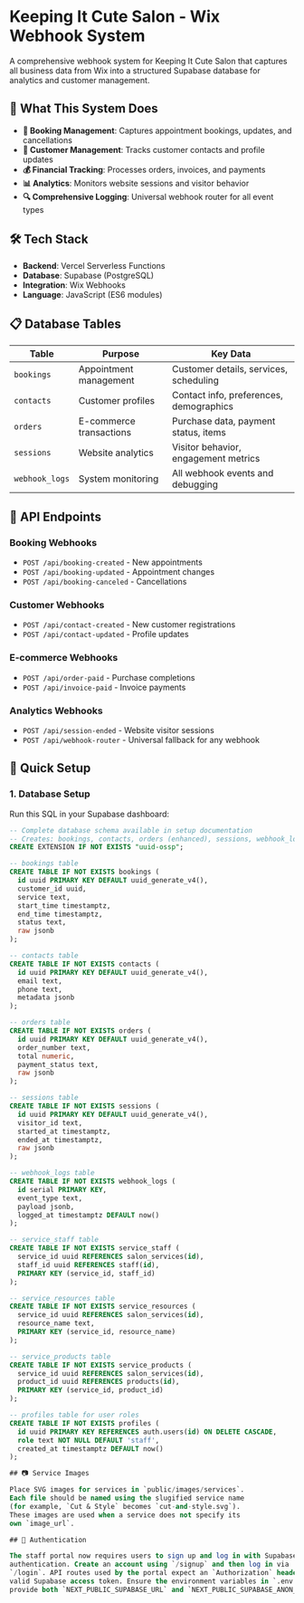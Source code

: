 # Keeping It Cute Salon - Wix Webhook System

A comprehensive webhook system for Keeping It Cute Salon that captures all business data from Wix into a structured Supabase database for analytics and customer management.

## 🎯 What This System Does

- **📅 Booking Management**: Captures appointment bookings, updates, and cancellations
- **👥 Customer Management**: Tracks customer contacts and profile updates
- **💰 Financial Tracking**: Processes orders, invoices, and payments
- **📊 Analytics**: Monitors website sessions and visitor behavior
- **🔍 Comprehensive Logging**: Universal webhook router for all event types

## 🛠️ Tech Stack

- **Backend**: Vercel Serverless Functions
- **Database**: Supabase (PostgreSQL)
- **Integration**: Wix Webhooks
- **Language**: JavaScript (ES6 modules)

## 📋 Database Tables

| Table | Purpose | Key Data |
|-------|---------|----------|
| `bookings` | Appointment management | Customer details, services, scheduling |
| `contacts` | Customer profiles | Contact info, preferences, demographics |
| `orders` | E-commerce transactions | Purchase data, payment status, items |
| `sessions` | Website analytics | Visitor behavior, engagement metrics |
| `webhook_logs` | System monitoring | All webhook events and debugging |

## 🔗 API Endpoints

### Booking Webhooks
- `POST /api/booking-created` - New appointments
- `POST /api/booking-updated` - Appointment changes
- `POST /api/booking-canceled` - Cancellations

### Customer Webhooks
- `POST /api/contact-created` - New customer registrations
- `POST /api/contact-updated` - Profile updates

### E-commerce Webhooks
- `POST /api/order-paid` - Purchase completions
- `POST /api/invoice-paid` - Invoice payments

### Analytics Webhooks
- `POST /api/session-ended` - Website visitor sessions
- `POST /api/webhook-router` - Universal fallback for any webhook

## 🚀 Quick Setup

### 1. Database Setup
Run this SQL in your Supabase dashboard:

```sql
-- Complete database schema available in setup documentation
-- Creates: bookings, contacts, orders (enhanced), sessions, webhook_logs tables
CREATE EXTENSION IF NOT EXISTS "uuid-ossp";

-- bookings table
CREATE TABLE IF NOT EXISTS bookings (
  id uuid PRIMARY KEY DEFAULT uuid_generate_v4(),
  customer_id uuid,
  service text,
  start_time timestamptz,
  end_time timestamptz,
  status text,
  raw jsonb
);

-- contacts table
CREATE TABLE IF NOT EXISTS contacts (
  id uuid PRIMARY KEY DEFAULT uuid_generate_v4(),
  email text,
  phone text,
  metadata jsonb
);

-- orders table
CREATE TABLE IF NOT EXISTS orders (
  id uuid PRIMARY KEY DEFAULT uuid_generate_v4(),
  order_number text,
  total numeric,
  payment_status text,
  raw jsonb
);

-- sessions table
CREATE TABLE IF NOT EXISTS sessions (
  id uuid PRIMARY KEY DEFAULT uuid_generate_v4(),
  visitor_id text,
  started_at timestamptz,
  ended_at timestamptz,
  raw jsonb
);

-- webhook_logs table
CREATE TABLE IF NOT EXISTS webhook_logs (
  id serial PRIMARY KEY,
  event_type text,
  payload jsonb,
  logged_at timestamptz DEFAULT now()
);

-- service_staff table
CREATE TABLE IF NOT EXISTS service_staff (
  service_id uuid REFERENCES salon_services(id),
  staff_id uuid REFERENCES staff(id),
  PRIMARY KEY (service_id, staff_id)
);

-- service_resources table
CREATE TABLE IF NOT EXISTS service_resources (
  service_id uuid REFERENCES salon_services(id),
  resource_name text,
  PRIMARY KEY (service_id, resource_name)
);

-- service_products table
CREATE TABLE IF NOT EXISTS service_products (
  service_id uuid REFERENCES salon_services(id),
  product_id uuid REFERENCES products(id),
  PRIMARY KEY (service_id, product_id)
);

-- profiles table for user roles
CREATE TABLE IF NOT EXISTS profiles (
  id uuid PRIMARY KEY REFERENCES auth.users(id) ON DELETE CASCADE,
  role text NOT NULL DEFAULT 'staff',
  created_at timestamptz DEFAULT now()
);

## 📷 Service Images

Place SVG images for services in `public/images/services`.
Each file should be named using the slugified service name
(for example, `Cut & Style` becomes `cut-and-style.svg`).
These images are used when a service does not specify its
own `image_url`.

## 🔑 Authentication

The staff portal now requires users to sign up and log in with Supabase
authentication. Create an account using `/signup` and then log in via
`/login`. API routes used by the portal expect an `Authorization` header with a
valid Supabase access token. Ensure the environment variables in `.env.local`
provide both `NEXT_PUBLIC_SUPABASE_URL` and `NEXT_PUBLIC_SUPABASE_ANON_KEY`.

